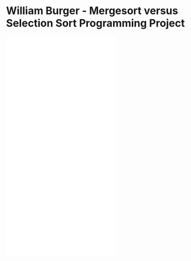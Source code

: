 # William Burger - Mergesort versus Selection Sort Programming Project
![](selectionvsmerge.html)
![](inversions.html)
![](inversionsratios.html)
![](numvratio.html)
